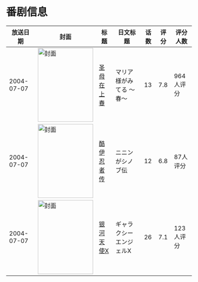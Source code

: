 # 番剧信息

|放送日期|封面|标题|日文标题|话数|评分|评分人数|
|---|---|---|---|---|---|---|
|2004-07-07|<img src="https://lain.bgm.tv/pic/cover/c/1d/54/4215_ZH066.jpg" alt="封面" style="width:150px;height:200px;object-fit:cover;">|[圣母在上 春](https://bangumi.tv/subject/4215)|マリア様がみてる 〜春〜|13|7.8|964人评分|
|2004-07-07|<img src="https://lain.bgm.tv/pic/cover/c/ad/9d/7618_UQz41.jpg" alt="封面" style="width:150px;height:200px;object-fit:cover;">|[酷伊忍者传](https://bangumi.tv/subject/7618)|ニニンがシノブ伝|12|6.8|87人评分|
|2004-07-07|<img src="https://lain.bgm.tv/pic/cover/c/78/b8/18083_toNoJ.jpg" alt="封面" style="width:150px;height:200px;object-fit:cover;">|[银河天使X](https://bangumi.tv/subject/18083)|ギャラクシーエンジェルX|26|7.1|123人评分|
